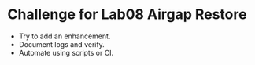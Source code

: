 # Challenge for Lab08 Airgap Restore

- Try to add an enhancement.
- Document logs and verify.
- Automate using scripts or CI.
